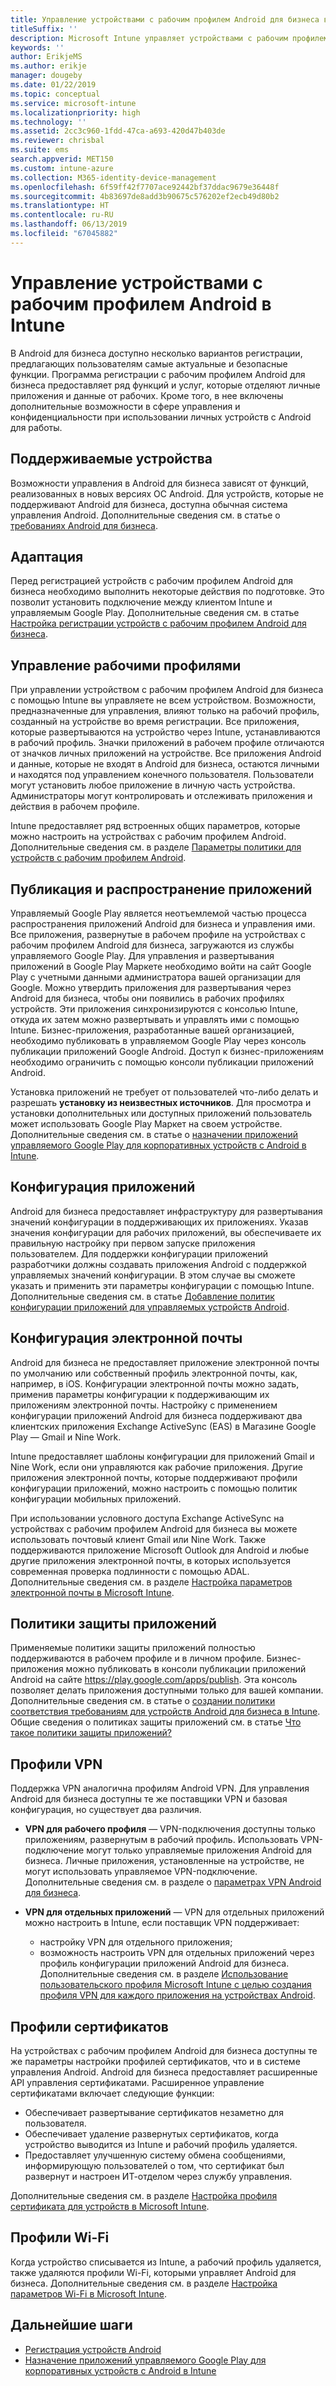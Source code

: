 ```yaml
---
title: Управление устройствами с рабочим профилем Android для бизнеса в Microsoft Intune
titleSuffix: ''
description: Microsoft Intune управляет устройствами с рабочим профилем Android для бизнеса для предоставления дополнительных возможностей управления и конфиденциальности при использовании личных устройств Android для работы.
keywords: ''
author: ErikjeMS
ms.author: erikje
manager: dougeby
ms.date: 01/22/2019
ms.topic: conceptual
ms.service: microsoft-intune
ms.localizationpriority: high
ms.technology: ''
ms.assetid: 2cc3c960-1fdd-47ca-a693-420d47b403de
ms.reviewer: chrisbal
ms.suite: ems
search.appverid: MET150
ms.custom: intune-azure
ms.collection: M365-identity-device-management
ms.openlocfilehash: 6f59ff42f7707ace92442bf37ddac9679e36448f
ms.sourcegitcommit: 4b83697de8add3b90675c576202ef2ecb49d80b2
ms.translationtype: HT
ms.contentlocale: ru-RU
ms.lasthandoff: 06/13/2019
ms.locfileid: "67045882"
---
```

# <a name="manage-android-work-profile-devices-with-intune"></a>Управление устройствами с рабочим профилем Android в Intune

В Android для бизнеса доступно несколько вариантов регистрации, предлагающих пользователям самые актуальные и безопасные функции. Программа регистрации с рабочим профилем Android для бизнеса предоставляет ряд функций и услуг, которые отделяют личные приложения и данные от рабочих. Кроме того, в нее включены дополнительные возможности в сфере управления и конфиденциальности при использовании личных устройств с Android для работы. 

## <a name="supported-devices"></a>Поддерживаемые устройства

Возможности управления в Android для бизнеса зависят от функций, реализованных в новых версиях ОС Android. Для устройств, которые не поддерживают Android для бизнеса, доступна обычная система управления Android. Дополнительные сведения см. в статье о [требованиях Android для бизнеса](https://support.google.com/work/android/answer/6174145?hl=en&ref_topic=6151012).

## <a name="onboarding"></a>Адаптация

Перед регистрацией устройств с рабочим профилем Android для бизнеса необходимо выполнить некоторые действия по подготовке. Это позволит установить подключение между клиентом Intune и управляемым Google Play. Дополнительные сведения см. в статье [Настройка регистрации устройств с рабочим профилем Android для бизнеса](android-work-profile-enroll.md).

## <a name="work-profile-management"></a>Управление рабочими профилями

При управлении устройством с рабочим профилем Android для бизнеса с помощью Intune вы управляете не всем устройством. Возможности, предназначенные для управления, влияют только на рабочий профиль, созданный на устройстве во время регистрации. Все приложения, которые развертываются на устройство через Intune, устанавливаются в рабочий профиль. Значки приложений в рабочем профиле отличаются от значков личных приложений на устройстве. Все приложения Android и данные, которые не входят в Android для бизнеса, остаются личными и находятся под управлением конечного пользователя. Пользователи могут установить любое приложение в личную часть устройства. Администраторы могут контролировать и отслеживать приложения и действия в рабочем профиле.

Intune предоставляет ряд встроенных общих параметров, которые можно настроить на устройствах с рабочим профилем Android. Дополнительные сведения см. в разделе [Параметры политики для устройств с рабочим профилем Android](compliance-policy-create-android-for-work.md).

## <a name="app-publishing-and-distribution"></a>Публикация и распространение приложений

Управляемый Google Play является неотъемлемой частью процесса распространения приложений Android для бизнеса и управления ими. Все приложения, развернутые в рабочем профиле на устройствах с рабочим профилем Android для бизнеса, загружаются из службы управляемого Google Play. Для управления и развертывания приложений в Google Play Маркете необходимо войти на сайт Google Play с учетными данными администратора вашей организации для Google. Можно утвердить приложения для развертывания через Android для бизнеса, чтобы они появились в рабочих профилях устройств. Эти приложения синхронизируются с консолью Intune, откуда их затем можно развертывать и управлять ими с помощью Intune. Бизнес-приложения, разработанные вашей организацией, необходимо публиковать в управляемом Google Play через консоль публикации приложений Google Android. Доступ к бизнес-приложениям необходимо ограничить с помощью консоли публикации приложений Android.

Установка приложений не требует от пользователей что-либо делать и разрешать **установку из неизвестных источников**. Для просмотра и установки дополнительных или доступных приложений пользователь может использовать Google Play Маркет на своем устройстве. Дополнительные сведения см. в статье о [назначении приложений управляемого Google Play для корпоративных устройств с Android в Intune](apps-add-android-for-work.md).

## <a name="app-configuration"></a>Конфигурация приложений

Android для бизнеса предоставляет инфраструктуру для развертывания значений конфигурации в поддерживающих их приложениях. Указав значения конфигурации для рабочих приложений, вы обеспечиваете их правильную настройку при первом запуске приложения пользователем. Для поддержки конфигурации приложений разработчики должны создавать приложения Android с поддержкой управляемых значений конфигурации. В этом случае вы сможете указать и применить эти параметры конфигурации с помощью Intune. Дополнительные сведения см. в статье [Добавление политик конфигурации приложений для управляемых устройств Android](app-configuration-policies-use-android.md).

## <a name="email-configuration"></a>Конфигурация электронной почты

Android для бизнеса не предоставляет приложение электронной почты по умолчанию или собственный профиль электронной почты, как, например, в iOS. Конфигурации электронной почты можно задать, применив параметры конфигурации к поддерживающим их приложениям электронной почты. Настройку с применением конфигурации приложений Android для бизнеса поддерживают два клиентских приложения Exchange ActiveSync (EAS) в Магазине Google Play — Gmail и Nine Work.

Intune предоставляет шаблоны конфигурации для приложений Gmail и Nine Work, если они управляются как рабочие приложения. Другие приложения электронной почты, которые поддерживают профили конфигурации приложений, можно настроить с помощью политик конфигурации мобильных приложений.

При использовании условного доступа Exchange ActiveSync на устройствах с рабочим профилем Android для бизнеса вы можете использовать почтовый клиент Gmail или Nine Work. Также поддерживаются приложение Microsoft Outlook для Android и любые другие приложения электронной почты, в которых используется современная проверка подлинности с помощью ADAL. Дополнительные сведения см. в разделе [Настройка параметров электронной почты в Microsoft Intune](email-settings-configure.md).

## <a name="app-protection-policies"></a>Политики защиты приложений

Применяемые политики защиты приложений полностью поддерживаются в рабочем профиле и в личном профиле. Бизнес-приложения можно публиковать в консоли публикации приложений Android на сайте https://play.google.com/apps/publish. Эта консоль позволяет делать приложения доступными только для вашей компании. Дополнительные сведения см. в статье о [создании политики соответствия требованиям для устройств Android для бизнеса в Intune](compliance-policy-create-android-for-work.md). Общие сведения о политиках защиты приложений см. в статье [Что такое политики защиты приложений?](app-protection-policy.md)

## <a name="vpn-profiles"></a>Профили VPN

Поддержка VPN аналогична профилям Android VPN. Для управления Android для бизнеса доступны те же поставщики VPN и базовая конфигурация, но существует два различия.

-  **VPN для рабочего профиля** — VPN-подключения доступны только приложениям, развернутым в рабочий профиль. Использовать VPN-подключение могут только управляемые приложения Android для бизнеса. Личные приложения, установленные на устройстве, не могут использовать управляемое VPN-подключение. Дополнительные сведения см. в разделе о [параметрах VPN Android для бизнеса](vpn-settings-android.md#android-enterprise-vpn-settings).

-  **VPN для отдельных приложений** — VPN для отдельных приложений можно настроить в Intune, если поставщик VPN поддерживает:
    - настройку VPN для отдельного приложения;
    - возможность настроить VPN для отдельных приложений через профиль конфигурации приложений Android для бизнеса.
    Дополнительные сведения см. в разделе [Использование пользовательского профиля Microsoft Intune с целью создания профиля VPN для каждого приложения на устройствах Android](android-pulse-secure-per-app-vpn.md).

## <a name="certificate-profiles"></a>Профили сертификатов

На устройствах с рабочим профилем Android для бизнеса доступны те же параметры настройки профилей сертификатов, что и в системе управления Android. Android для бизнеса предоставляет расширенные API управления сертификатами. Расширенное управление сертификатами включает следующие функции:

-  Обеспечивает развертывание сертификатов незаметно для пользователя.
-  Обеспечивает удаление развернутых сертификатов, когда устройство выводится из Intune и рабочий профиль удаляется.
-  Предоставляет улучшенную систему обмена сообщениями, информирующую пользователей о том, что сертификат был развернут и настроен ИТ-отделом через службу управления.

Дополнительные сведения см. в разделе [Настройка профиля сертификата для устройств в Microsoft Intune](certificates-configure.md).

## <a name="wi-fi-profiles"></a>Профили Wi-Fi

Когда устройство списывается из Intune, а рабочий профиль удаляется, также удаляются профили Wi-Fi, которыми управляет Android для бизнеса. Дополнительные сведения см. в разделе [Настройка параметров Wi-Fi в Microsoft Intune](wi-fi-settings-configure.md).

## <a name="next-steps"></a>Дальнейшие шаги
- [Регистрация устройств Android](android-enroll.md)
- [Назначение приложений управляемого Google Play для корпоративных устройств с Android в Intune](apps-add-android-for-work.md)
